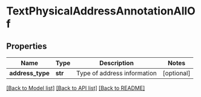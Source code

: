 # TextPhysicalAddressAnnotationAllOf

## Properties
Name | Type | Description | Notes
------------ | ------------- | ------------- | -------------
**address_type** | **str** | Type of address information | [optional] 

[[Back to Model list]](../README.md#documentation-for-models) [[Back to API list]](../README.md#documentation-for-api-endpoints) [[Back to README]](../README.md)


